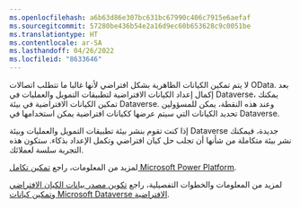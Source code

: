 ```yaml
---
ms.openlocfilehash: a6b63d86e307bc631bc67990c406c7915e6aefaf
ms.sourcegitcommit: 57280be436b54e2a16d9ec60b653628c9c0051be
ms.translationtype: HT
ms.contentlocale: ar-SA
ms.lasthandoff: 04/26/2022
ms.locfileid: "8633646"
---
```

لا يتم تمكين الكيانات الظاهرية بشكل افتراضي لأنها غالبا ما تتطلب اتصالات OData. بعد إكمال إعداد الكيانات الافتراضية لتطبيقات التمويل والعمليات في Dataverse، يمكنك تمكين الكيانات الافتراضية في بيئة Dataverse. وعند هذه النقطة، يمكن للمسؤولين تحديد الكيانات التي سيتم عرضها ككيانات افتراضية يمكن استخدامها في Dataverse. 

إذا كنت تقوم بنشر بيئة تطبيقات التمويل والعمليات وبيئة Dataverse جديدة، فيمكنك نشر بيئة متكاملة من شأنها أن تجلب حل كيان افتراضي وتكمل الإعداد بذكاء. ستكون هذه التجربة سلسة لعملائك. 

لمزيد من المعلومات، راجع [تمكين تكامل Microsoft Power Platform](/dynamics365/fin-ops-core/dev-itpro/power-platform/enable-power-platform-integration/?azure-portal=true).


لمزيد من المعلومات والخطوات التفصيلية، راجع [تكوين مصدر بيانات الكيان الافتراضي](/dynamics365/fin-ops-core/dev-itpro/power-platform/admin-reference#configure-the-virtual-entity-data-source/?azure-portal=true) و[تمكين كيانات Microsoft Dataverse الافتراضية](/dynamics365/fin-ops-core/dev-itpro/power-platform/enable-virtual-entities/?azure-portal=true).
